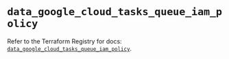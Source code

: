 # `data_google_cloud_tasks_queue_iam_policy`

Refer to the Terraform Registry for docs: [`data_google_cloud_tasks_queue_iam_policy`](https://registry.terraform.io/providers/hashicorp/google/6.24.0/docs/data-sources/cloud_tasks_queue_iam_policy).
